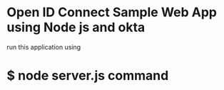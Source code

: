 # Open ID Connect Sample Web App using Node js and okta 

run this application using 
# $ node server.js  command 

